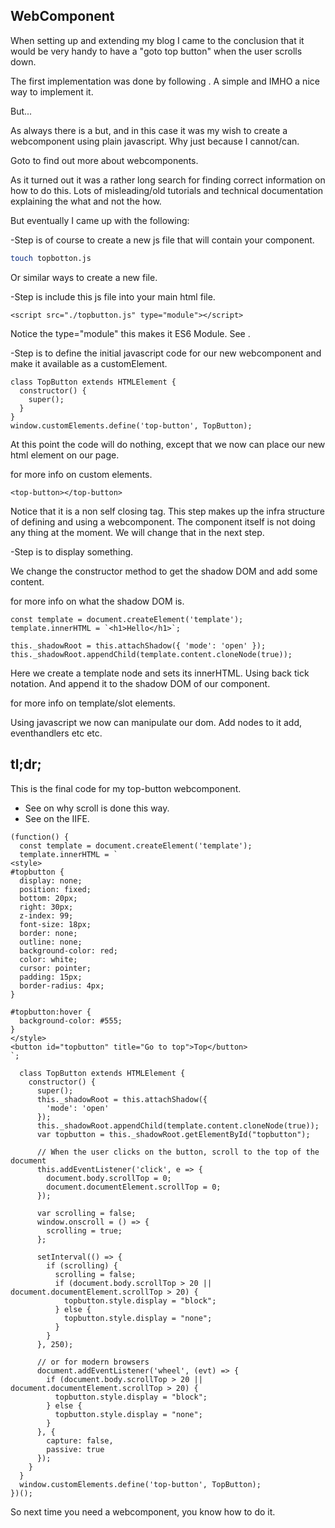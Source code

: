 ## WebComponent

When setting up and extending my blog I came to the conclusion that it would be very handy to have a "goto top button" when the user scrolls down.

The first implementation was done by following [](https://www.w3schools.com/howto/howto_js_scroll_to_top.asp). A simple and IMHO a nice way to implement it.

But...

As always there is a but, and in this case it was my wish to create a webcomponent using plain javascript. Why just because I cannot/can.

Goto [](https://www.webcomponents.org/introduction) to find out more about webcomponents.

As it turned out it was a rather long search for finding correct information on how to do this. Lots of misleading/old tutorials and technical documentation explaining the what and not the how.

But eventually I came up with the following:

-Step is of course to create a new js file that will contain your component.

```bash
touch topbotton.js
```

Or similar ways to create a new file.

-Step is include this js file into your main html file.

```code
<script src="./topbutton.js" type="module"></script>
```

Notice the type="module" this makes it ES6 Module. See [](https://html.spec.whatwg.org/multipage/webappapis.html#integration-with-the-javascript-module-system).

-Step is to define the initial javascript code for our new webcomponent and make it available as a customElement.

```code
class TopButton extends HTMLElement {
  constructor() {
    super();
  }
}
window.customElements.define('top-button', TopButton);
```

At this point the code will do nothing, except that we now can place our new html element on our page.

[](https://w3c.github.io/webcomponents/spec/custom/) for more info on custom elements.

```code
<top-button></top-button>
```

Notice that it is a non self closing tag. This step makes up the infra structure of defining and using a webcomponent. The component itself is not doing any thing at the moment. We will change that in the next step.

-Step is to display something.

We change the constructor method to get the shadow DOM and add some content.

[](https://w3c.github.io/webcomponents/spec/shadow/) for more info on what the shadow DOM is.

```code
const template = document.createElement('template');
template.innerHTML = `<h1>Hello</h1>`;

this._shadowRoot = this.attachShadow({ 'mode': 'open' });
this._shadowRoot.appendChild(template.content.cloneNode(true));
```

Here we create a template node and sets its innerHTML. Using back tick notation. And append it to the shadow DOM of our component.

[](https://html.spec.whatwg.org/multipage/scripting.html#the-template-element/) for more info on template/slot elements.

Using javascript we now can manipulate our dom. Add nodes to it add, eventhandlers etc etc.

## tl;dr;
This is the final code for my top-button webcomponent.

- See [](https://benmarshall.me/attaching-javascript-handlers-to-scroll-events/) on why scroll is done this way.
- See [](https://github.com/johnpapa/angular-styleguide/blob/master/a1/README.md#iife) on the IIFE.

```code
(function() {
  const template = document.createElement('template');
  template.innerHTML = `
<style>
#topbutton {
  display: none;
  position: fixed;
  bottom: 20px;
  right: 30px;
  z-index: 99;
  font-size: 18px;
  border: none;
  outline: none;
  background-color: red;
  color: white;
  cursor: pointer;
  padding: 15px;
  border-radius: 4px;
}

#topbutton:hover {
  background-color: #555;
}
</style>
<button id="topbutton" title="Go to top">Top</button>
`;

  class TopButton extends HTMLElement {
    constructor() {
      super();
      this._shadowRoot = this.attachShadow({
        'mode': 'open'
      });
      this._shadowRoot.appendChild(template.content.cloneNode(true));
      var topbutton = this._shadowRoot.getElementById("topbutton");

      // When the user clicks on the button, scroll to the top of the document
      this.addEventListener('click', e => {
        document.body.scrollTop = 0;
        document.documentElement.scrollTop = 0;
      });

      var scrolling = false;
      window.onscroll = () => {
        scrolling = true;
      };

      setInterval(() => {
        if (scrolling) {
          scrolling = false;
          if (document.body.scrollTop > 20 || document.documentElement.scrollTop > 20) {
            topbutton.style.display = "block";
          } else {
            topbutton.style.display = "none";
          }
        }
      }, 250);

      // or for modern browsers
      document.addEventListener('wheel', (evt) => {
        if (document.body.scrollTop > 20 || document.documentElement.scrollTop > 20) {
          topbutton.style.display = "block";
        } else {
          topbutton.style.display = "none";
        }
      }, {
        capture: false,
        passive: true
      });
    }
  }
  window.customElements.define('top-button', TopButton);
})();

```

So next time you need a webcomponent, you know how to do it.
